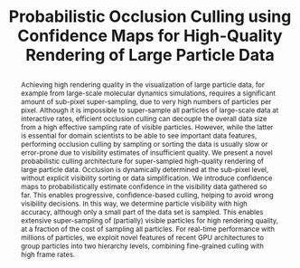 ---
# this file is written in YAML http://docs.ansible.com/ansible/latest/YAMLSyntax.html
# all lines with a leading sharp are comments and will not be compiled
# longer blocks of text should start with a a leading > to escape all special characters

# URL handle for generated webpage
slug:       particleculling

#specifies layout to be used for page generation (do not modify)
layout:     publication

#publication title
title:      >
   Probabilistic Occlusion Culling using Confidence Maps for High-Quality Rendering of Large Particle Data

#include in selected publications on front page (optional, delete line if not applicable)
display: selected

#list all publication authors in correct order
authors:
 - Mohamed Ibrahim
 - Peter Rautek
 - Guido Reina
 - Marco Agus
 - Markus Hadwiger 
 
#insert publication venue (displayed on publication page)
venue:      >
   IEEE Transactions on Visualization and Computer Graphics, Vol.28, No.2 (Proceedings IEEE VIS 2021), to appear
   
#insert short venue (displayed in box in publication list)
shortvenue: >
   IEEE VIS 2021

#specify publication year
year:       2022

#insert abstract of publication
abstract:   >
   Achieving high rendering quality in the visualization of large particle data, for example from large-scale molecular dynamics simulations, requires a significant amount of sub-pixel super-sampling, due to very high numbers of particles per pixel. Although it is impossible to super-sample all particles of large-scale data at interactive rates, efficient occlusion culling can decouple the overall data size from a high effective sampling rate of visible particles. However, while the latter is essential for domain scientists to be able to see important data features, performing occlusion culling by sampling or sorting the data is usually slow or error-prone due to visibility estimates of insufficient quality. We present a novel probabilistic culling architecture for super-sampled high-quality rendering of large particle data. Occlusion is dynamically determined at the sub-pixel level, without explicit visibility sorting or data simplification. We introduce confidence maps to probabilistically estimate confidence in the visibility data gathered so far. This enables progressive, confidence-based culling, helping to avoid wrong visibility decisions. In this way, we determine particle visibility with high accuracy, although only a small part of the data set is sampled. This enables extensive super-sampling of (partially) visible particles for high rendering quality, at a fraction of the cost of sampling all particles. For real-time performance with millions of particles, we exploit novel features of recent GPU architectures to group particles into two hierarchy levels, combining fine-grained culling with high frame rates.
 
#link to hi-res teaser image of publication (please make sure the image is wide, e.g. aspect ratio between 4:2 and 4:1) 
teaser:      './publications/2021_ibrahim_particleculling.jpg'

#link to smaller thumbnail image of publication (please make sure the aspect ratio is 3:2, suggested size is 150x100px)
thumbnail:   './publications/2021_ibrahim_thumbnail.png'

#link to publication video (optional): you can either upload the video to our website (insert local link) or host it on youtube or vimeo (in this case insert the youtube/vimeo link)
video:       'https://vimeo.com/584580487'

#link to talk video (optional): you can either upload the video to our website (insert local link) or host it on youtube or vimeo (in this case insert the youtube/vimeo link)
#talk:       'https://vimeo.com/237673207'

#link to publication pdf (optional)
pdf:         './publications/2021_ibrahim_particleculling.pdf'

#link to appendix pdf (optional)
pdfsupp:     './publications/2021_ibrahim_particleculling_appendixes.pdf'

#insert citation. please format citation by inserting <br> at line breaks, &nbsp;&nbsp; will insert a tab character to prettify the citation
citation:   >
  @article{Ibrahim2021ProbabilisticParticleOcclusionCulling,<br>
   &nbsp;&nbsp;title = {Probabilistic Occlusion Culling using Confidence Maps for High-Quality Rendering of Large Particle Data},<br>
   &nbsp;&nbsp;author = {Ibrahim, Mohamed and Rautek, Peter and Reina, Guido and Agus, Marco and Hadwiger, Markus},<br>
   &nbsp;&nbsp;journal = {IEEE Transactions on Visualization and Computer Graphics (Proceedings IEEE VIS 2021)},<br>
   &nbsp;&nbsp;year = {2022}<br>
   &nbsp;&nbsp;volume = {28},<br>
   &nbsp;&nbsp;number = {2},<br>
   &nbsp;&nbsp;pages = {to appear}<br>
  }
  
#insert links to additional material for the publication (optional)
#links need a title, a URL and a type (this defines the link icon) which can be one of the following values: code, archive, files, slides or text (this is the default icon)
links: 
# - title: Supplementary Materials
#   type:  pdf
#   url:   './publications/2017_ibrahim_SNDF_supplementary.pdf'
# - title: Code
#   type:  github
#   url:   'https://bitbucket.org/moeizle/sndfs/'
# - title: ExampleSlides
#   type:  slides
#   url:   './publications/presentation.pptx' 
   
#don't forget the leading and trailing --- in a YAML file
---